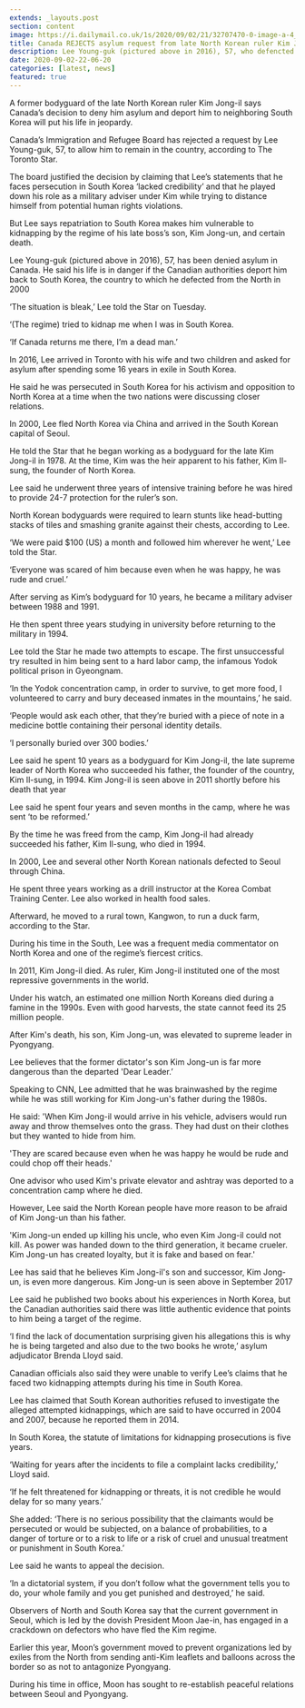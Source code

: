 ```yaml
---
extends: _layouts.post
section: content
image: https://i.dailymail.co.uk/1s/2020/09/02/21/32707470-0-image-a-4_1599080058466.jpg 
title: Canada REJECTS asylum request from late North Korean ruler Kim Jong-ils bodyguard 
description: Lee Young-guk (pictured above in 2016), 57, who defencted to South Korea after spending 10 years as a bodyguard for late ruler Kim Jong-il (inset), has been denied asylum in Canada. 
date: 2020-09-02-22-06-20 
categories: [latest, news] 
featured: true 
--- 
```

A former bodyguard of the late North Korean ruler Kim Jong-il says Canada’s decision to deny him asylum and deport him to neighboring South Korea will put his life in jeopardy.

Canada’s Immigration and Refugee Board has rejected a request by Lee Young-guk, 57, to allow him to remain in the country, according to The Toronto Star.

The board justified the decision by claiming that Lee’s statements that he faces persecution in South Korea ‘lacked credibility’ and that he played down his role as a military adviser under Kim while trying to distance himself from potential human rights violations.

But Lee says repatriation to South Korea makes him vulnerable to kidnapping by the regime of his late boss’s son, Kim Jong-un, and certain death.

Lee Young-guk (pictured above in 2016), 57, has been denied asylum in Canada. He said his life is in danger if the Canadian authorities deport him back to South Korea, the country to which he defected from the North in 2000

‘The situation is bleak,’ Lee told the Star on Tuesday.

‘(The regime) tried to kidnap me when I was in South Korea.

‘If Canada returns me there, I’m a dead man.’

In 2016, Lee arrived in Toronto with his wife and two children and asked for asylum after spending some 16 years in exile in South Korea.

He said he was persecuted in South Korea for his activism and opposition to North Korea at a time when the two nations were discussing closer relations.

In 2000, Lee fled North Korea via China and arrived in the South Korean capital of Seoul.

He told the Star that he began working as a bodyguard for the late Kim Jong-il in 1978. At the time, Kim was the heir apparent to his father, Kim Il-sung, the founder of North Korea.

Lee said he underwent three years of intensive training before he was hired to provide 24-7 protection for the ruler’s son.

North Korean bodyguards were required to learn stunts like head-butting stacks of tiles and smashing granite against their chests, according to Lee.

‘We were paid $100 (US) a month and followed him wherever he went,’ Lee told the Star.

‘Everyone was scared of him because even when he was happy, he was rude and cruel.’

After serving as Kim’s bodyguard for 10 years, he became a military adviser between 1988 and 1991.

He then spent three years studying in university before returning to the military in 1994.

Lee told the Star he made two attempts to escape. The first unsuccessful try resulted in him being sent to a hard labor camp, the infamous Yodok political prison in Gyeongnam.

‘In the Yodok concentration camp, in order to survive, to get more food, I volunteered to carry and bury deceased inmates in the mountains,’ he said.

‘People would ask each other, that they’re buried with a piece of note in a medicine bottle containing their personal identity details.

‘I personally buried over 300 bodies.’

Lee said he spent 10 years as a bodyguard for Kim Jong-il, the late supreme leader of North Korea who succeeded his father, the founder of the country, Kim Il-sung, in 1994. Kim Jong-il is seen above in 2011 shortly before his death that year

Lee said he spent four years and seven months in the camp, where he was sent ‘to be reformed.’

By the time he was freed from the camp, Kim Jong-il had already succeeded his father, Kim Il-sung, who died in 1994.

In 2000, Lee and several other North Korean nationals defected to Seoul through China.

He spent three years working as a drill instructor at the Korea Combat Training Center. Lee also worked in health food sales.

Afterward, he moved to a rural town, Kangwon, to run a duck farm, according to the Star.

During his time in the South, Lee was a frequent media commentator on North Korea and one of the regime’s fiercest critics.

In 2011, Kim Jong-il died. As ruler, Kim Jong-il instituted one of the most repressive governments in the world.

Under his watch, an estimated one million North Koreans died during a famine in the 1990s. Even with good harvests, the state cannot feed its 25 million people.

After Kim's death, his son, Kim Jong-un, was elevated to supreme leader in Pyongyang. 

Lee believes that the former dictator's son Kim Jong-un is far more dangerous than the departed 'Dear Leader.’

Speaking to CNN, Lee admitted that he was brainwashed by the regime while he was still working for Kim Jong-un's father during the 1980s.

He said: 'When Kim Jong-il would arrive in his vehicle, advisers would run away and throw themselves onto the grass. They had dust on their clothes but they wanted to hide from him.

'They are scared because even when he was happy he would be rude and could chop off their heads.'

One advisor who used Kim's private elevator and ashtray was deported to a concentration camp where he died.

However, Lee said the North Korean people have more reason to be afraid of Kim Jong-un than his father.

'Kim Jong-un ended up killing his uncle, who even Kim Jong-il could not kill. As power was handed down to the third generation, it became crueler. Kim Jong-un has created loyalty, but it is fake and based on fear.'

Lee has said that he believes Kim Jong-il's son and successor, Kim Jong-un, is even more dangerous. Kim Jong-un is seen above in September 2017

Lee said he published two books about his experiences in North Korea, but the Canadian authorities said there was little authentic evidence that points to him being a target of the regime.

‘I find the lack of documentation surprising given his allegations this is why he is being targeted and also due to the two books he wrote,’ asylum adjudicator Brenda Lloyd said.

Canadian officials also said they were unable to verify Lee’s claims that he faced two kidnapping attempts during his time in South Korea.

Lee has claimed that South Korean authorities refused to investigate the alleged attempted kidnappings, which are said to have occurred in 2004 and 2007, because he reported them in 2014.

In South Korea, the statute of limitations for kidnapping prosecutions is five years.

‘Waiting for years after the incidents to file a complaint lacks credibility,’ Lloyd said.

‘If he felt threatened for kidnapping or threats, it is not credible he would delay for so many years.’

She added: ‘There is no serious possibility that the claimants would be persecuted or would be subjected, on a balance of probabilities, to a danger of torture or to a risk to life or a risk of cruel and unusual treatment or punishment in South Korea.’

Lee said he wants to appeal the decision.

‘In a dictatorial system, if you don’t follow what the government tells you to do, your whole family and you get punished and destroyed,’ he said.

Observers of North and South Korea say that the current government in Seoul, which is led by the dovish President Moon Jae-in, has engaged in a crackdown on defectors who have fled the Kim regime.

Earlier this year, Moon’s government moved to prevent organizations led by exiles from the North from sending anti-Kim leaflets and balloons across the border so as not to antagonize Pyongyang.

During his time in office, Moon has sought to re-establish peaceful relations between Seoul and Pyongyang. 

